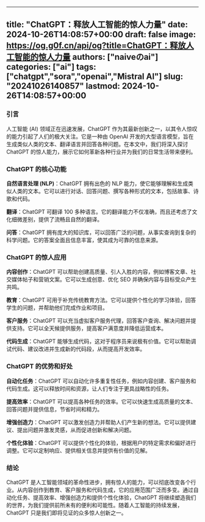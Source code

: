 
---
title: "ChatGPT：释放人工智能的惊人力量"
date: 2024-10-26T14:08:57+00:00
draft: false
image: https://og.g0f.cn/api/og?title=ChatGPT：释放人工智能的惊人力量
authors: ["naiveのai"]
categories: ["ai"]
tags: ["chatgpt","sora","openai","Mistral AI"]
slug: "20241026140857"
lastmod: 2024-10-26T14:08:57+00:00
---
### 引言

人工智能 (AI) 领域正在迅速发展，ChatGPT 作为其最新创新之一，以其令人惊叹的能力引起了人们的极大关注。它是一种由 OpenAI 开发的大型语言模型，旨在生成类似人类的文本、翻译语言并回答各种问题。在本文中，我们将深入探讨 ChatGPT 的惊人能力，展示它如何革新各种行业并为我们的日常生活带来便利。

### ChatGPT 的核心功能

**自然语言处理 (NLP)**：ChatGPT 拥有出色的 NLP 能力，使它能够理解和生成类似人类的文本。它可以进行对话、回答问题、撰写各种形式的文本，包括故事、诗歌和代码。

**翻译**：ChatGPT 可翻译 100 多种语言。它的翻译能力不仅准确，而且还考虑了文化细微差别，提供了流畅且自然的翻译。

**问答**：ChatGPT 拥有庞大的知识库，可以回答广泛的问题，从事实查询到复杂的科学问题。它的答案全面且信息丰富，使其成为可靠的信息来源。

### ChatGPT 的惊人应用

**内容创作**：ChatGPT 可以帮助创建高质量、引人入胜的内容，例如博客文章、社交媒体帖子和营销文案。它可以生成创意、优化 SEO 并确保内容与目标受众产生共鸣。

**教育**：ChatGPT 可用于补充传统教育方法。它可以提供个性化的学习体验，回答学生的问题，并帮助他们完成作业和项目。

**客户服务**：ChatGPT 可以充当虚拟客户服务代理，回答客户查询、解决问题并提供支持。它可以全天候提供服务，提高客户满意度并降低运营成本。

**代码生成**：ChatGPT 能够生成代码，这对于程序员来说极有价值。它可以帮助调试代码、建议改进并生成新的代码段，从而提高开发效率。

### ChatGPT 的优势和好处

**自动化任务**：ChatGPT 可以自动化许多重复性任务，例如内容创建、客户服务和代码生成。这可以释放时间和资源，让人们专注于更具战略性的任务。

**提高效率**：ChatGPT 可以提高各种任务的效率。它可以快速生成高质量的文本、回答问题并提供信息，节省时间和精力。

**增强创造力**：ChatGPT 可以激发创造力并帮助人们产生新的想法。它可以提供建议、提出问题并激发灵感，从而促进创新和解决问题。

**个性化体验**：ChatGPT 可以提供个性化的体验，根据用户的特定需求和偏好进行调整。它可以定制响应、提供相关信息并提供有价值的见解。

### 结论

ChatGPT 是人工智能领域的革命性进步，拥有惊人的能力，可以彻底改变各个行业。从内容创作到教育、客户服务和代码生成，它的应用范围广泛而多变。通过自动化任务、提高效率、增强创造力和提供个性化体验，ChatGPT 将继续塑造我们的世界，为我们提供前所未有的便利和可能性。随着人工智能的持续发展，ChatGPT 只是我们即将见证的众多惊人创新之一。